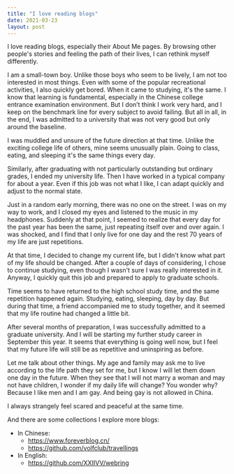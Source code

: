 ```yaml
---
title: "I love reading blogs"
date: 2021-03-23
layout: post
---
```


I love reading blogs, especially their About Me pages. By browsing other people's stories and feeling the path of their lives, I can rethink myself differently.

I am a small-town boy. Unlike those boys who seem to be lively, I am not too interested in most things. Even with some of the popular recreational activities, I also quickly get bored. When it came to studying, it's the same. I know that learning is fundamental, especially in the Chinese college entrance examination environment. But I don’t think I work very hard, and I keep on the benchmark line for every subject to avoid failing. But all in all, in the end, I was admitted to a university that was not very good but only around the baseline.

I was muddled and unsure of the future direction at that time. Unlike the exciting college life of others, mine seems unusually plain. Going to class, eating, and sleeping it's the same things every day.

Similarly, after graduating with not particularly outstanding but ordinary grades, I ended my university life. Then I have worked in a typical company for about a year. Even if this job was not what I like, I can adapt quickly and adjust to the normal state.

Just in a random early morning, there was no one on the street. I was on my way to work, and I closed my eyes and listened to the music in my headphones. Suddenly at that point, I seemed to realize that every day for the past year has been the same, just repeating itself over and over again. I was shocked, and I find that I only live for one day and the rest 70 years of my life are just repetitions.

At that time, I decided to change my current life, but I didn't know what part of my life should be changed. After a couple of days of considering, I chose to continue studying, even though I wasn't sure I was really interested in it. Anyway, I quickly quit this job and prepared to apply to graduate schools.

Time seems to have returned to the high school study time, and the same repetition happened again. Studying, eating, sleeping, day by day. But during that time, a friend accompanied me to study together, and it seemed that my life routine had changed a little bit.

After several months of preparation, I was successfully admitted to a graduate university. And I will be starting my further study career in September this year. It seems that everything is going well now, but I feel that my future life will still be as repetitive and uninspiring as before.

Let me talk about other things. My age and family may ask me to live according to the life path they set for me, but I know I will let them down one day in the future. When they see that I will not marry a woman and may not have children, I wonder if my daily life will change? You wonder why? Because I like men and I am gay. And being gay is not allowed in China.

I always strangely feel scared and peaceful at the same time.

And there are some collections I explore more blogs:

* In Chinese:
  * <https://www.foreverblog.cn/>
  * <https://github.com/volfclub/travellings>
* In English:
  * <https://github.com/XXIIVV/webring>
